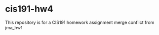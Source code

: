 cis191-hw4
==========
This repository is for a CIS191 homework assignment
merge conflict from jma_hw1

